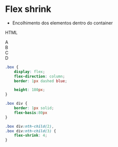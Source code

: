 # Flex shrink 

- Encolhimento dos elementos dentro do container

HTML
<div class= "box">
    <div>A</div>
    <div>B</div>
    <div>C</div>
    <div>D</div>
</div>

```css
.box {
    display: flex;
    flex-direction: column;
    border: 1px dashed blue;

    height: 180px;
}

.box div {
    border: 1px solid;
    flex-basis:80px
}

.box div:nth-child(2),
.box div:nth-child(3) {
    flex-shrink: 4;
}
```  